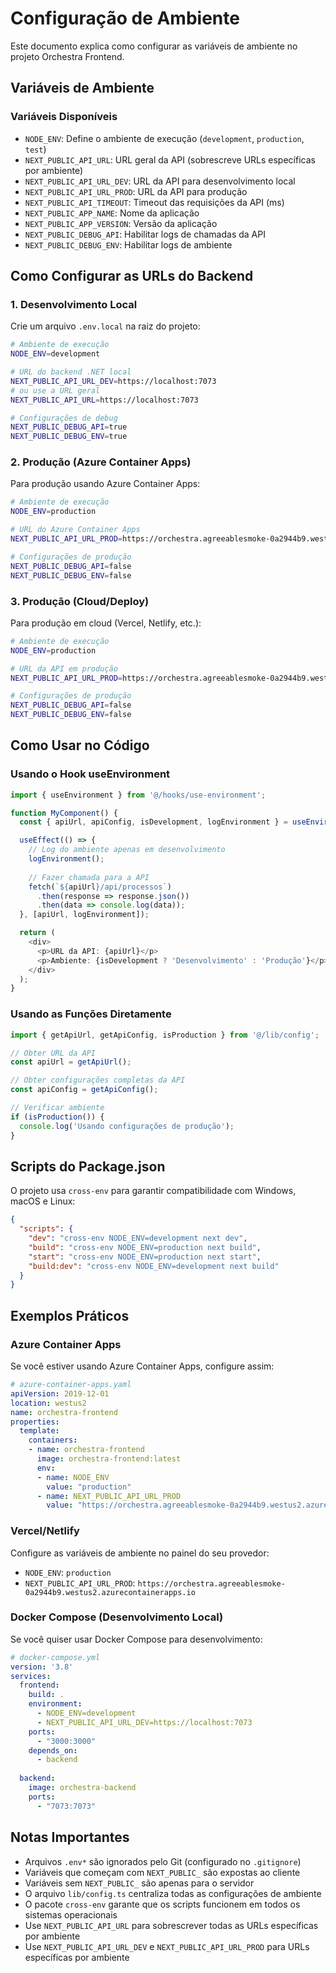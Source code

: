 # Configuração de Ambiente

Este documento explica como configurar as variáveis de ambiente no projeto Orchestra Frontend.

## Variáveis de Ambiente

### Variáveis Disponíveis

- `NODE_ENV`: Define o ambiente de execução (`development`, `production`, `test`)
- `NEXT_PUBLIC_API_URL`: URL geral da API (sobrescreve URLs específicas por ambiente)
- `NEXT_PUBLIC_API_URL_DEV`: URL da API para desenvolvimento local
- `NEXT_PUBLIC_API_URL_PROD`: URL da API para produção
- `NEXT_PUBLIC_API_TIMEOUT`: Timeout das requisições da API (ms)
- `NEXT_PUBLIC_APP_NAME`: Nome da aplicação
- `NEXT_PUBLIC_APP_VERSION`: Versão da aplicação
- `NEXT_PUBLIC_DEBUG_API`: Habilitar logs de chamadas da API
- `NEXT_PUBLIC_DEBUG_ENV`: Habilitar logs de ambiente

## Como Configurar as URLs do Backend

### 1. Desenvolvimento Local

Crie um arquivo `.env.local` na raiz do projeto:

```bash
# Ambiente de execução
NODE_ENV=development

# URL do backend .NET local
NEXT_PUBLIC_API_URL_DEV=https://localhost:7073
# ou use a URL geral
NEXT_PUBLIC_API_URL=https://localhost:7073

# Configurações de debug
NEXT_PUBLIC_DEBUG_API=true
NEXT_PUBLIC_DEBUG_ENV=true
```

### 2. Produção (Azure Container Apps)

Para produção usando Azure Container Apps:

```bash
# Ambiente de execução
NODE_ENV=production

# URL do Azure Container Apps
NEXT_PUBLIC_API_URL_PROD=https://orchestra.agreeablesmoke-0a2944b9.westus2.azurecontainerapps.io

# Configurações de produção
NEXT_PUBLIC_DEBUG_API=false
NEXT_PUBLIC_DEBUG_ENV=false
```

### 3. Produção (Cloud/Deploy)

Para produção em cloud (Vercel, Netlify, etc.):

```bash
# Ambiente de execução
NODE_ENV=production

# URL da API em produção
NEXT_PUBLIC_API_URL_PROD=https://orchestra.agreeablesmoke-0a2944b9.westus2.azurecontainerapps.io

# Configurações de produção
NEXT_PUBLIC_DEBUG_API=false
NEXT_PUBLIC_DEBUG_ENV=false
```

## Como Usar no Código

### Usando o Hook useEnvironment

```typescript
import { useEnvironment } from '@/hooks/use-environment';

function MyComponent() {
  const { apiUrl, apiConfig, isDevelopment, logEnvironment } = useEnvironment();

  useEffect(() => {
    // Log do ambiente apenas em desenvolvimento
    logEnvironment();
    
    // Fazer chamada para a API
    fetch(`${apiUrl}/api/processos`)
      .then(response => response.json())
      .then(data => console.log(data));
  }, [apiUrl, logEnvironment]);

  return (
    <div>
      <p>URL da API: {apiUrl}</p>
      <p>Ambiente: {isDevelopment ? 'Desenvolvimento' : 'Produção'}</p>
    </div>
  );
}
```

### Usando as Funções Diretamente

```typescript
import { getApiUrl, getApiConfig, isProduction } from '@/lib/config';

// Obter URL da API
const apiUrl = getApiUrl();

// Obter configurações completas da API
const apiConfig = getApiConfig();

// Verificar ambiente
if (isProduction()) {
  console.log('Usando configurações de produção');
}
```

## Scripts do Package.json

O projeto usa `cross-env` para garantir compatibilidade com Windows, macOS e Linux:

```json
{
  "scripts": {
    "dev": "cross-env NODE_ENV=development next dev",
    "build": "cross-env NODE_ENV=production next build",
    "start": "cross-env NODE_ENV=production next start",
    "build:dev": "cross-env NODE_ENV=development next build"
  }
}
```

## Exemplos Práticos

### Azure Container Apps

Se você estiver usando Azure Container Apps, configure assim:

```yaml
# azure-container-apps.yaml
apiVersion: 2019-12-01
location: westus2
name: orchestra-frontend
properties:
  template:
    containers:
    - name: orchestra-frontend
      image: orchestra-frontend:latest
      env:
      - name: NODE_ENV
        value: "production"
      - name: NEXT_PUBLIC_API_URL_PROD
        value: "https://orchestra.agreeablesmoke-0a2944b9.westus2.azurecontainerapps.io"
```

### Vercel/Netlify

Configure as variáveis de ambiente no painel do seu provedor:

- `NODE_ENV`: `production`
- `NEXT_PUBLIC_API_URL_PROD`: `https://orchestra.agreeablesmoke-0a2944b9.westus2.azurecontainerapps.io`

### Docker Compose (Desenvolvimento Local)

Se você quiser usar Docker Compose para desenvolvimento:

```yaml
# docker-compose.yml
version: '3.8'
services:
  frontend:
    build: .
    environment:
      - NODE_ENV=development
      - NEXT_PUBLIC_API_URL_DEV=https://localhost:7073
    ports:
      - "3000:3000"
    depends_on:
      - backend
  
  backend:
    image: orchestra-backend
    ports:
      - "7073:7073"
```

## Notas Importantes

- Arquivos `.env*` são ignorados pelo Git (configurado no `.gitignore`)
- Variáveis que começam com `NEXT_PUBLIC_` são expostas ao cliente
- Variáveis sem `NEXT_PUBLIC_` são apenas para o servidor
- O arquivo `lib/config.ts` centraliza todas as configurações de ambiente
- O pacote `cross-env` garante que os scripts funcionem em todos os sistemas operacionais
- Use `NEXT_PUBLIC_API_URL` para sobrescrever todas as URLs específicas por ambiente
- Use `NEXT_PUBLIC_API_URL_DEV` e `NEXT_PUBLIC_API_URL_PROD` para URLs específicas por ambiente 